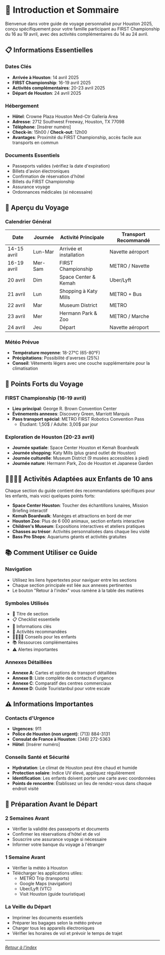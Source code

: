 # 🌟 Introduction et Sommaire

Bienvenue dans votre guide de voyage personnalisé pour Houston 2025, conçu spécifiquement pour votre famille participant au FIRST Championship du 16 au 19 avril, avec des activités complémentaires du 14 au 24 avril.

## 📋 Informations Essentielles

### Dates Clés
- **Arrivée à Houston**: 14 avril 2025
- **FIRST Championship**: 16-19 avril 2025
- **Activités complémentaires**: 20-23 avril 2025
- **Départ de Houston**: 24 avril 2025

### Hébergement
- **Hôtel**: Crowne Plaza Houston Med-Ctr Galleria Area
- **Adresse**: 2712 Southwest Freeway, Houston, TX 77098
- **Téléphone**: [Insérer numéro]
- **Check-in**: 15h00 / **Check-out**: 12h00
- **Avantages**: Proximité du FIRST Championship, accès facile aux transports en commun

### Documents Essentiels
- Passeports valides (vérifiez la date d'expiration)
- Billets d'avion électroniques
- Confirmation de réservation d'hôtel
- Billets du FIRST Championship
- Assurance voyage
- Ordonnances médicales (si nécessaire)

## 📌 Aperçu du Voyage

### Calendrier Général

| Date | Journée | Activité Principale | Transport Recommandé |
|------|---------|---------------------|----------------------|
| 14-15 avril | Lun-Mar | Arrivée et installation | Navette aéroport |
| 16-19 avril | Mer-Sam | FIRST Championship | METRO / Navette |
| 20 avril | Dim | Space Center & Kemah | Uber/Lyft |
| 21 avril | Lun | Shopping à Katy Mills | METRO + Bus |
| 22 avril | Mar | Museum District | METRO |
| 23 avril | Mer | Hermann Park & Zoo | METRO / Marche |
| 24 avril | Jeu | Départ | Navette aéroport |

### Météo Prévue
- **Température moyenne**: 18-27°C (65-80°F)
- **Précipitations**: Possibilité d'averses (25%)
- **Conseil**: Vêtements légers avec une couche supplémentaire pour la climatisation

## 🎯 Points Forts du Voyage

### FIRST Championship (16-19 avril)
- **Lieu principal**: George R. Brown Convention Center
- **Événements annexes**: Discovery Green, Marriott Marquis
- **Pass transport spécial**: METRO FIRST Robotics Convention Pass
  - Étudiant: 1,50$ / Adulte: 3,00$ par jour

### Exploration de Houston (20-23 avril)
- **Journée spatiale**: Space Center Houston et Kemah Boardwalk
- **Journée shopping**: Katy Mills (plus grand outlet de Houston)
- **Journée culturelle**: Museum District (9 musées accessibles à pied)
- **Journée nature**: Hermann Park, Zoo de Houston et Japanese Garden

## 👨👩👧👦 Activités Adaptées aux Enfants de 10 ans

Chaque section du guide contient des recommandations spécifiques pour les enfants, mais voici quelques points forts:

- **Space Center Houston**: Toucher des échantillons lunaires, Mission Briefing interactif
- **Kemah Boardwalk**: Manèges et attractions en bord de mer
- **Houston Zoo**: Plus de 6 000 animaux, section enfants interactive
- **Children's Museum**: Expositions interactives et ateliers pratiques
- **Chasses au trésor**: Activités personnalisées dans chaque lieu visité
- **Bass Pro Shops**: Aquariums géants et activités gratuites

## 📚 Comment Utiliser ce Guide

### Navigation
- Utilisez les liens hypertextes pour naviguer entre les sections
- Chaque section principale est liée aux annexes pertinentes
- Le bouton "Retour à l'index" vous ramène à la table des matières

### Symboles Utilisés
- 🌟 Titre de section
- 📋 Checklist essentielle
- 📌 Informations clés
- 🎯 Activités recommandées
- 👨👩👧👦 Conseils pour les enfants
- 📚 Ressources complémentaires
- ⚠️ Alertes importantes

### Annexes Détaillées
- **Annexe A**: Cartes et options de transport détaillées
- **Annexe B**: Liste complète des contacts d'urgence
- **Annexe C**: Comparatif des centres commerciaux
- **Annexe D**: Guide Touristanbul pour votre escale

## ⚠️ Informations Importantes

### Contacts d'Urgence
- **Urgences**: 911
- **Police de Houston (non urgent)**: (713) 884-3131
- **Consulat de France à Houston**: (346) 272-5363
- **Hôtel**: [Insérer numéro]

### Conseils Santé et Sécurité
- **Hydratation**: Le climat de Houston peut être chaud et humide
- **Protection solaire**: Indice UV élevé, appliquez régulièrement
- **Identification**: Les enfants doivent porter une carte avec coordonnées
- **Points de rencontre**: Établissez un lieu de rendez-vous dans chaque endroit visité

## 🌟 Préparation Avant le Départ

### 2 Semaines Avant
- Vérifier la validité des passeports et documents
- Confirmer les réservations d'hôtel et de vol
- Souscrire une assurance voyage si nécessaire
- Informer votre banque du voyage à l'étranger

### 1 Semaine Avant
- Vérifier la météo à Houston
- Télécharger les applications utiles:
  - METRO Trip (transports)
  - Google Maps (navigation)
  - Uber/Lyft (VTC)
  - Visit Houston (guide touristique)

### La Veille du Départ
- Imprimer les documents essentiels
- Préparer les bagages selon la météo prévue
- Charger tous les appareils électroniques
- Vérifier les horaires de vol et prévoir le temps de trajet

---

*[Retour à l'index](../index.md)*
